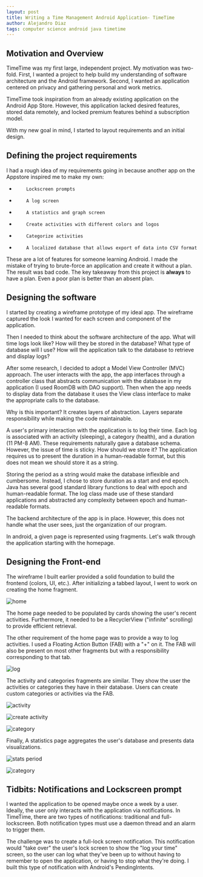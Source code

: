 ```yaml
---
layout: post
title: Writing a Time Management Android Application- TimeTime
author: Alejandro Diaz
tags: computer science android java timetime
---
```


## Motivation and Overview
TimeTime was my first large, independent project. My motivation was two-fold. First, I wanted a project to help build my understanding of software architecture and the Android framework. Second, I wanted an application centered on privacy and gathering personal and work metrics. 

TimeTime took inspiration from an already existing application on the Android App Store. However, this application lacked desired features, stored data remotely, and locked premium features behind a subscription model. 

With my new goal in mind, I started to layout requirements and an initial design.

## Defining the project requirements

I had a rough idea of my requirements going in because another app on the Appstore inspired me to make my own:

-         Lockscreen prompts
-         A log screen
-         A statistics and graph screen
-         Create activities with different colors and logos
-         Categorize activities
-         A localized database that allows export of data into CSV format

These are a lot of features for someone learning Android. I made the mistake of trying to brute-force an application and create it without a plan. The result was bad code. The key takeaway from this project is **always** to have a plan. Even a poor plan is better than an absent plan.


## Designing the software
I started by creating a wireframe prototype of my ideal app. The wireframe captured the look I wanted for each screen and component of the application. 

Then I needed to think about the software architecture of the app. What will time logs look like? How will they be stored in the database? What type of database will I use? How will the application talk to the database to retrieve and display logs?

After some research, I decided to adopt a Model View Controller (MVC) approach. The user interacts with the app, the app interfaces through a controller class that abstracts communication with the database in my application (I used RoomDB with DAO support).
Then when the app needs to display data from the database it uses the View class interface to make the appropriate calls to the database. 

Why is this important? It creates layers of abstraction. Layers separate responsibility while making the code maintainable.

A user's primary interaction with the application is to log their time. Each log is associated with an activity (sleeping), a category (health), and a duration (11 PM-8 AM). These requirements naturally gave a database schema. However, the issue of time is sticky. How should we store it? The application requires us to present the duration in a human-readable format, but this does not mean we should store it as a string. 

Storing the period as a string would make the database inflexible and cumbersome. Instead, I chose to store duration as a start and end epoch. Java has several good standard library functions to deal with epoch and human-readable format. The log class made use of these standard applications and abstracted any complexity between epoch and human-readable formats.

The backend architecture of the app is in place. However, this does not handle what the user sees, just the organization of our program.

In android, a given page is represented using fragments. Let's walk through the application starting with the homepage.

## Designing the Front-end
The wireframe I built earlier provided a solid foundation to build the frontend (colors, UI, etc.). After initializing a tabbed layout, I went to work on creating the home fragment.

![home](../assets/images/writing-a-time-management-android-application-timetime/home.png)

The home page needed to be populated by cards showing the user's recent activities. Furthermore, it needed to be a RecyclerView ("infinite" scrolling) to provide efficient retrieval. 

The other requirement of the home page was to provide a way to log activities. I used a Floating Action Button (FAB) with a "+" on it. The FAB will also be present on most other fragments but with a responsibility corresponding to that tab.

![log](../assets/images/writing-a-time-management-android-application-timetime/logtime.png)

The activity and categories fragments are similar. They show the user the activities or categories they have in their database. Users can create custom categories or activities via the FAB.

![activity](../assets/images/writing-a-time-management-android-application-timetime/activity.png)

![create activity](../assets/images/writing-a-time-management-android-application-timetime/createActivity.png)

![category](../assets/images/writing-a-time-management-android-application-timetime/category.png)



Finally, A statistics page aggregates the user's database and presents data visualizations.

![stats period](../assets/images/writing-a-time-management-android-application-timetime/statperiod.png)

![category](../assets/images/writing-a-time-management-android-application-timetime/stat.png)

## Tidbits: Notifications and Lockscreen prompt
I wanted the application to be opened maybe once a week by a user. Ideally, the user only interacts with the application via notifications. In TimeTime, there are two types of notifications: traditional and full-lockscreen. Both notification types must use a daemon thread and an alarm to trigger them.

The challenge was to create a full-lock screen notification. This notification would "take over" the user's lock screen to show the "log your time" screen, so the user can log what they've been up to without having to remember to open the application, or having to stop what they're doing. I built this type of notification with Android's PendingIntents.